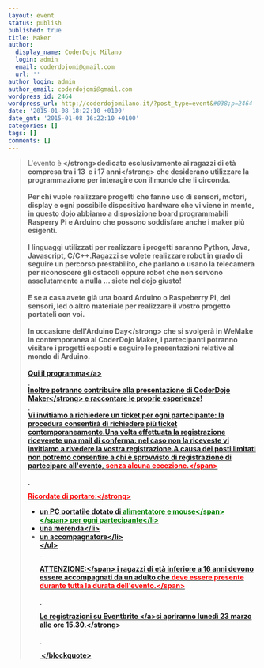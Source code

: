 ```yaml
---
layout: event
status: publish
published: true
title: Maker
author:
  display_name: CoderDojo Milano
  login: admin
  email: coderdojomi@gmail.com
  url: ''
author_login: admin
author_email: coderdojomi@gmail.com
wordpress_id: 2464
wordpress_url: http://coderdojomilano.it/?post_type=event&#038;p=2464
date: '2015-01-08 18:22:10 +0100'
date_gmt: '2015-01-08 16:22:10 +0100'
categories: []
tags: []
comments: []
---
```

<blockquote>L'evento &egrave;<strong>&nbsp;<&#47;strong><strong>dedicato esclusivamente ai ragazzi di et&agrave; compresa tra i 13 &nbsp;e i 17 anni<&#47;strong>&nbsp;che desiderano utilizzare la programmazione per interagire con il mondo che li circonda.<br />
&nbsp;<br />
Per chi vuole realizzare progetti che fanno uso di sensori, motori, display e ogni possibile dispositivo hardware che vi viene in mente, in questo dojo abbiamo a disposizione board programmabili Rasperry Pi e Arduino che possono soddisfare anche i maker pi&ugrave; esigenti.<br />
&nbsp;<br />
I linguaggi utilizzati per realizzare i progetti saranno Python, Java, Javascript, C&#47;C++.Ragazzi se volete realizzare robot in grado di seguire un percorso prestabilito, che parlano o usano la telecamera per riconoscere gli ostacoli oppure robot che non servono assolutamente a nulla &hellip; siete nel dojo giusto!<br />
&nbsp;<br />
E se a casa avete gi&agrave; una board Arduino o Raspeberry Pi, dei sensori, led o altro materiale per realizzare il vostro progetto portateli con voi.<br />
&nbsp;<br />
In occasione dell'<strong>Arduino Day<&#47;strong> che si svolger&agrave; in WeMake in contemporanea al CoderDojo Maker, i partecipanti potranno visitare i progetti esposti e seguire le presentazioni relative al mondo di Arduino.<br />
&nbsp;<br />
<a href="http:&#47;&#47;wemake.cc&#47;2015&#47;03&#47;17&#47;arduino-day-milano-il-programma&#47;" target="_blank">Qui il programma<&#47;a><br />
&nbsp;<br />
Inoltre potranno contribuire alla presentazione di <strong>CoderDojo Maker<&#47;strong> e raccontare le proprie esperienze!<br />
&nbsp;<br />
Vi invitiamo a richiedere&nbsp;un ticket per ogni partecipante: la procedura consentir&agrave; di richiedere pi&ugrave; ticket contemporaneamente.Una volta effettuata la registrazione riceverete una mail di conferma: nel caso non la riceveste vi invitiamo a rivedere la vostra registrazione.A causa dei posti limitati non potremo consentire a chi &egrave; sprovvisto di registrazione di partecipare all'evento,&nbsp;<span style="color: #ff0000;">senza alcuna eccezione.<&#47;span></p>
<p>&nbsp;</p>
<p><strong>Ricordate di portare:<&#47;strong></p>
<ul>
<li>un PC portatile dotato di&nbsp;<span style="font-weight: bold;"><span style="color: #008000;">alimentatore e mouse<&#47;span><&#47;span>&nbsp;per ogni partecipante<&#47;li>
<li>una merenda<&#47;li>
<li>un accompagnatore<&#47;li><br />
<&#47;ul><br />
&nbsp;</p>
<p><span style="font-weight: bold;">ATTENZIONE:<&#47;span>&nbsp;i ragazzi di et&agrave; inferiore a 16 anni devono essere accompagnati da un adulto che<span style="color: #ff0000;">&nbsp;deve essere presente durante tutta la durata dell'evento.<&#47;span></p>
<p>&nbsp;</p>
<p><strong>Le registrazioni su <a href="https:&#47;&#47;www.eventbrite.it&#47;e&#47;biglietti-maker-by-coderdojo-milano-wemake-16241381409" target="_blank">Eventbrite <&#47;a>si apriranno luned&igrave; 23 marzo alle ore 15.30.<&#47;strong></p>
<p>&nbsp;</p>
<p>&nbsp;<&#47;blockquote></p>
